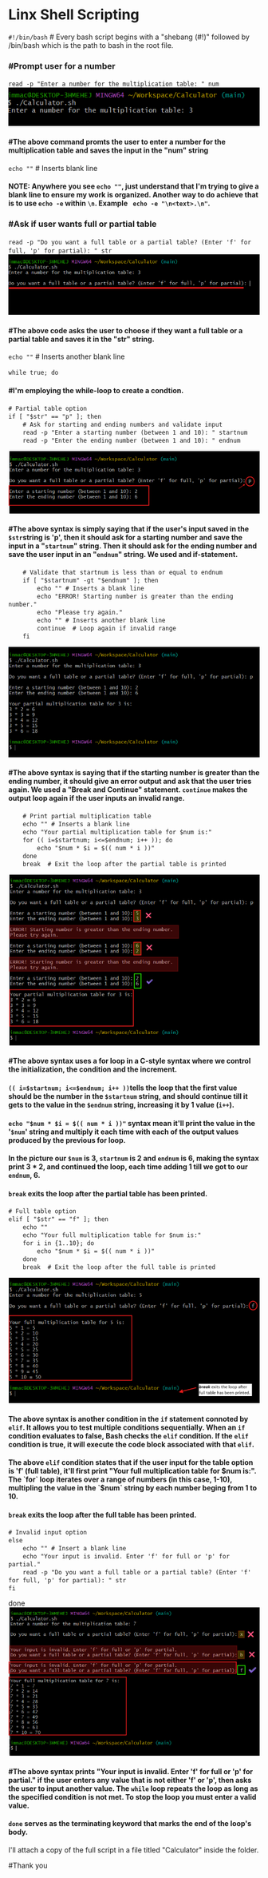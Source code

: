 # Linx Shell Scripting

`#!/bin/bash` # Every bash script begins with a "shebang (#!)" followed by /bin/bash which is the path to bash in the root file.

### #Prompt user for a number

`read -p "Enter a number for the multiplication table: " num`
![](./img/img%201.png)

#### #The above command promts the user to enter a number for the multiplication table and saves the input in the "num" string

`echo ""` # Inserts blank line

#### NOTE: Anywhere you see `echo ""`, just understand that I'm trying to give a blank line to ensure my work is organized. Another way to do achieve that is to use  `echo -e` within `\n`. Example ` echo -e "\n<text>.\n"`. 

### #Ask if user wants full or partial table
`read -p "Do you want a full table or a partial table? (Enter 'f' for full, 'p' for partial): " str`
![](./img/img%202.png)

#### #The above code asks the user to choose if they want a full table or a partial table and saves it in the "str" string.

`echo ""` # Inserts another blank line

`while true; do`
#### #I'm employing the while-loop to create a condtion.     
    # Partial table option
    if [ "$str" == "p" ]; then
        # Ask for starting and ending numbers and validate input
        read -p "Enter a starting number (between 1 and 10): " startnum
        read -p "Enter the ending number (between 1 and 10): " endnum

![](./img/img%203.png)
#### #The above syntax is simply saying that if the user's input saved in the `$str`string is 'p', then it should ask for a starting number and save the input in a "`startnum`" string. Then it should ask for the ending number and save the user input in an "`endnum`" string. We used and if-statement.

        # Validate that startnum is less than or equal to endnum
        if [ "$startnum" -gt "$endnum" ]; then
            echo "" # Inserts a blank line
            echo "ERROR! Starting number is greater than the ending number."
            echo "Please try again."
            echo "" # Inserts another blank line
            continue  # Loop again if invalid range
        fi
![](./img/img%205.png)

#### #The above syntax is saying that if the starting number is greater than the ending number, it should give an error output and ask that the user tries again. We used a "Break and Continue" statement. `continue` makes the output loop again if the user inputs an invalid range. 

        # Print partial multiplication table
        echo "" # Inserts a blank line
        echo "Your partial multiplication table for $num is:"
        for (( i=$startnum; i<=$endnum; i++ )); do
            echo "$num * $i = $(( num * i ))"
        done
        break  # Exit the loop after the partial table is printed
![](./img/img%204.png)


#### #The above syntax uses a for loop in a C-style syntax where we control the initialization, the condition and the increment.
#### `(( i=$startnum; i<=$endnum; i++ ))`tells the loop that the first value should be the number in the `$startnum` string, and should continue till it gets to the value in the `$endnum` string, increasing it by 1 value (`i++`).
#### `echo "$num * $i = $(( num * i ))"` syntax mean it'll print the value in the '`$num`' string and multiply it each time with each of the output values produced by the previous for loop.
#### In the picture our `$num` is 3, `startnum` is 2 and `endnum` is 6, making the syntax print 3 * 2, and continued the loop, each time adding 1 till we got to our `endnum`, 6.
#### `break` exits the loop after the partial table has been printed.


    # Full table option
    elif [ "$str" == "f" ]; then
        echo ""
        echo "Your full multiplication table for $num is:"
        for i in {1..10}; do
            echo "$num * $i = $(( num * i ))"
        done
        break  # Exit the loop after the full table is printed
![](./img/img%206.png)


#### The above syntax is another condition in the `if` statement connoted by `elif`. It allows you to test multiple conditions sequentially. When an `if` condition evaluates to false, Bash checks the `elif` condition. If the `elif` condition is true, it will execute the code block associated with that `elif`. 
#### The above `elif` condition states that if the user input for the table option is 'f' (full table), it'll first print "Your full multiplication table for $num is:". The `for` loop iterates over a range of numbers (in this case, 1-10), multipling the value in the `$num` string by each number beging from 1 to 10.
#### `break` exits the loop after the full table has been printed.

    # Invalid input option
    else
        echo "" # Insert a blank line
        echo "Your input is invalid. Enter 'f' for full or 'p' for partial."
        read -p "Do you want a full table or a partial table? (Enter 'f' for full, 'p' for partial): " str
    fi
done
![](./img/img%207.png)

#### #The above syntax prints "Your input is invalid. Enter 'f' for full or 'p' for partial." if the user enters any value that is not either 'f' or 'p', then asks the user to input another value. The `while` loop repeats the loop as long as the specified condition is not met. To stop the loop you must enter a valid value.
#### `done`  serves as the terminating keyword that marks the end of the loop's body.


I'll attach a copy of the full script in a file titled "Calculator" inside the folder.

#Thank you